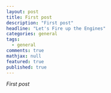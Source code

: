 ```yaml
---
layout: post
title: First post
description: "First post"
headline: "Let's Fire up the Engines"
categories: general
tags: 
  - general
comments: true
mathjax: null
featured: true
published: true
---
```


*First post*